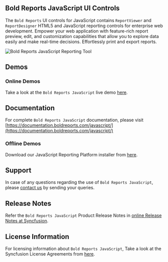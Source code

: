 ## Bold Reports JavaScript UI Controls

The `Bold Reports` UI controls for JavaScript contains `ReportViewer` and `ReportDesigner` HTML5 and JavaScript reporting controls for enterprise web development. Empower your web application with feature-rich report preview, edit, and customization capabilities that allow you to explore data easily and make real-time decisions. Effortlessly print and export reports.

![Bold Reports JavaScript Reporting Tool](https://demos.boldreports.com/Images/report-platform.gif)

## Demos

### Online Demos

Take a look at the `Bold Reports JavaScript` live demo [here](https://demos.boldreports.com/home/).

## Documentation

For complete `Bold Reports JavaScript` documentation, please visit [https://documentation.boldreports.com/javascript/](https://documentation.boldreports.com/javascript/)

### Offline Demos

Download our JavaScript Reporting Platform installer from [here](https://www.boldreports.com/pricing/).

## Support

In case of any questions regarding the use of `Bold Reports JavaScript`, please [contact us](mailto:support@boldreports.com) by sending your queries.

## Release Notes

Refer the `Bold Reports JavaScript` Product Release Notes in [online Release Notes at Syncfusion](https://www.boldreports.com/release-history/).

## License Information

For licensing information about `Bold Reports JavaScript`, Take a look at the Syncfusion License Agreements from [here](https://www.boldreports.com/terms-of-use).